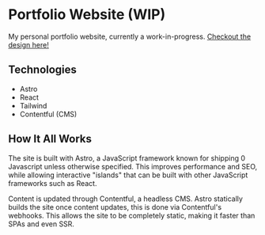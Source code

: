 # Portfolio Website (WIP)

My personal portfolio website, currently a work-in-progress. [Checkout the design here!](https://www.figma.com/proto/F1HFgTPDHOeDk91wCMnlGv/Personal-Website?type=design&node-id=2-2&t=gxkCVz54pbzRWUN1-0&scaling=scale-down&page-id=0:1)

## Technologies

- Astro
- React
- Tailwind
- Contentful (CMS)

## How It All Works

The site is built with Astro, a JavaScript framework known for shipping 0 Javascript unless otherwise specified. This improves performance and SEO, while allowing interactive "islands" that can be built with other JavaScript frameworks such as React.

Content is updated through Contentful, a headless CMS. Astro statically builds the site once content updates, this is done via Contentful's webhooks. This allows the site to be completely static, making it faster than SPAs and even SSR.
